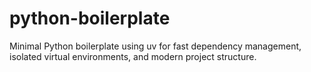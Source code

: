 # python-boilerplate
Minimal Python boilerplate using uv for fast dependency management, isolated virtual environments, and modern project structure.
